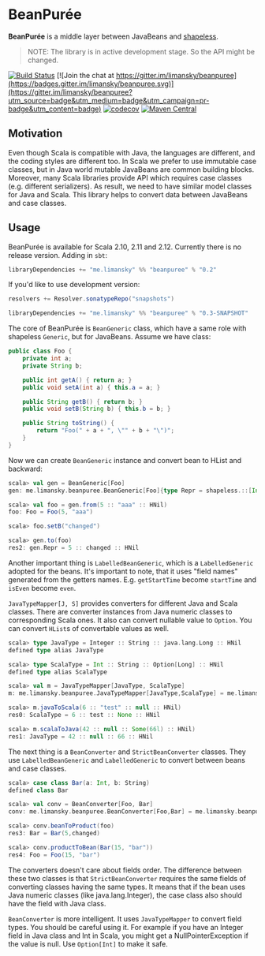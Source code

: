 BeanPurée
=========

**BeanPurée** is a middle layer between JavaBeans and [shapeless][shapeless].

> NOTE: The library is in active development stage. So the API might be changed.

[![Build Status](https://travis-ci.org/limansky/beanpuree.svg?branch=master)](https://travis-ci.org/limansky/beanpuree)
[![Join the chat at https://gitter.im/limansky/beanpuree](https://badges.gitter.im/limansky/beanpuree.svg)](https://gitter.im/limansky/beanpuree?utm_source=badge&utm_medium=badge&utm_campaign=pr-badge&utm_content=badge)
[![codecov](https://codecov.io/gh/limansky/beanpuree/branch/master/graph/badge.svg)](https://codecov.io/gh/limansky/beanpuree)
[![Maven Central](https://img.shields.io/maven-central/v/me.limansky/beanpuree_2.12.svg)](https://maven-badges.herokuapp.com/maven-central/me.limansky/beanpuree_2.12)

## Motivation

Even though Scala is compatible with Java, the languages are different, and the
coding styles are different too.  In Scala we prefer to use immutable case classes,
but in Java world mutable JavaBeans are common building blocks.  Moreover, many
Scala libraries provide API which requires case classes (e.g. different serializers).
As result, we need to have similar model classes for Java and Scala.  This library
helps to convert data between JavaBeans and case classes.

## Usage

BeanPurée is available for Scala 2.10, 2.11 and 2.12.  Currently there is no
release version.  Adding in `sbt`:

```Scala
libraryDependencies += "me.limansky" %% "beanpuree" % "0.2"
```

If you'd like to use development version:

```Scala
resolvers += Resolver.sonatypeRepo("snapshots")

libraryDependencies += "me.limansky" %% "beanpuree" % "0.3-SNAPSHOT"
```

The core of BeanPurée is `BeanGeneric` class, which have a same role with
shapeless `Generic`, but for JavaBeans.  Assume we have class:

```Java
public class Foo {
    private int a;
    private String b;

    public int getA() { return a; }
    public void setA(int a) { this.a = a; }

    public String getB() { return b; }
    public void setB(String b) { this.b = b; }

    public String toString() {
        return "Foo(" + a + ", \"" + b + "\")";
    }
}

```

Now we can create `BeanGeneric` instance and convert bean to HList and backward:

```Scala
scala> val gen = BeanGeneric[Foo]
gen: me.limansky.beanpuree.BeanGeneric[Foo]{type Repr = shapeless.::[Int,shapeless.::[String,shapeless.HNil]]}

scala> val foo = gen.from(5 :: "aaa" :: HNil)
foo: Foo = Foo(5, "aaa")

scala> foo.setB("changed")

scala> gen.to(foo)
res2: gen.Repr = 5 :: changed :: HNil
```

Another important thing is `LabelledBeanGeneric`, which is a `LabelledGeneric` adopted
for the beans.  It's important to note, that it uses "field names" generated from the
getters names.  E.g.  `getStartTime` become `startTime` and `isEven` become `even`.

`JavaTypeMapper[J, S]` provides converters for different Java and Scala classes.
There are converter instances from Java numeric classes to corresponding Scala ones.
It also can convert nullable value to `Option`.  You can convert `HList`s of convertable
values as well.

```Scala
scala> type JavaType = Integer :: String :: java.lang.Long :: HNil
defined type alias JavaType

scala> type ScalaType = Int :: String :: Option[Long] :: HNil
defined type alias ScalaType

scala> val m = JavaTypeMapper[JavaType, ScalaType]
m: me.limansky.beanpuree.JavaTypeMapper[JavaType,ScalaType] = me.limansky.beanpuree.JavaTypeMapper$$anon$1@41bbc4c4

scala> m.javaToScala(6 :: "test" :: null :: HNil)
res0: ScalaType = 6 :: test :: None :: HNil

scala> m.scalaToJava(42 :: null :: Some(66l) :: HNil)
res1: JavaType = 42 :: null :: 66 :: HNil
```

The next thing is a `BeanConverter` and `StrictBeanConverter` classes.  They use
`LabelledBeanGeneric` and `LabelledGeneric` to convert between beans and case classes.

```Scala
scala> case class Bar(a: Int, b: String)
defined class Bar

scala> val conv = BeanConverter[Foo, Bar]
conv: me.limansky.beanpuree.BeanConverter[Foo,Bar] = me.limansky.beanpuree.BeanConverter$$anon$1@4eae0bc5

scala> conv.beanToProduct(foo)
res3: Bar = Bar(5,changed)

scala> conv.productToBean(Bar(15, "bar"))
res4: Foo = Foo(15, "bar")
```

The converters doesn't care about fields order.  The difference between these two
classes is that `StrictBeanConverter` requires the same fields of  converting classes
having the same types.  It means that if the bean uses Java
numeric classes (like java.lang.Integer), the case class also should have the
field with Java class.

`BeanConverter` is more intelligent.  It uses `JavaTypeMapper` to convert field types.
You should be careful using it.  For example if you have an Integer field in Java class
and Int in Scala, you might get a NullPointerException if the value is null.  Use `Option[Int]`
to make it safe.

[shapeless]: http://github.com/milessabin/shapeless

